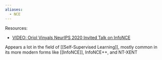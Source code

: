 ```yaml
---
aliases:
  - NCE
---
```

Resources:
- [VIDEO: Oriol Vinyals NeurIPS 2020 Invited Talk on InfoNCE](https://slideslive.com/38938406/the-infonce-loss-in-selfsupervised-learning)

Appears a lot in the field of [[Self-Supervised Learning]], mostly common in its more modern forms like [[InfoNCE]], InfoNCE++, and NT-XENT

